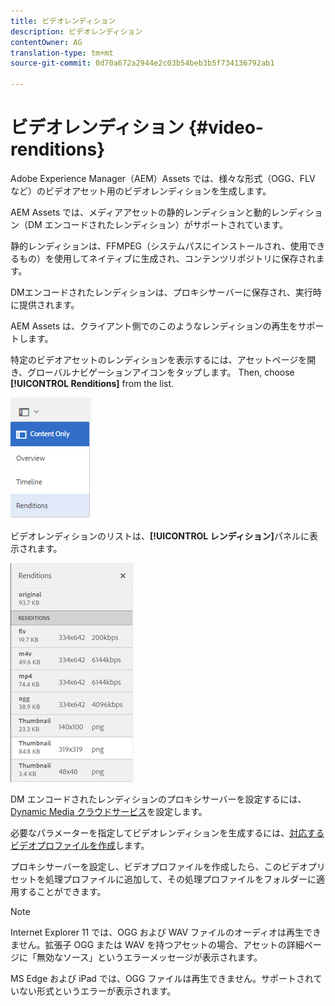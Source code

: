 ```yaml
---
title: ビデオレンディション
description: ビデオレンディション
contentOwner: AG
translation-type: tm+mt
source-git-commit: 0d70a672a2944e2c03b54beb3b5f734136792ab1

---
```



# ビデオレンディション {#video-renditions}

Adobe Experience Manager（AEM）Assets では、様々な形式（OGG、FLV など）のビデオアセット用のビデオレンディションを生成します。

AEM Assets では、メディアアセットの静的レンディションと動的レンディション（DM エンコードされたレンディション）がサポートされています。

静的レンディションは、FFMPEG（システムパスにインストールされ、使用できるもの）を使用してネイティブに生成され、コンテンツリポジトリに保存されます。

DMエンコードされたレンディションは、プロキシサーバーに保存され、実行時に提供されます。

AEM Assets は、クライアント側でのこのようなレンディションの再生をサポートします。

特定のビデオアセットのレンディションを表示するには、アセットページを開き、グローバルナビゲーションアイコンをタップします。 Then, choose **[!UICONTROL Renditions]** from the list.

![chlimage_1-478](assets/chlimage_1-478.png)

ビデオレンディションのリストは、**[!UICONTROL レンディション]**&#x200B;パネルに表示されます。

![chlimage_1-479](assets/chlimage_1-479.png)

DM エンコードされたレンディションのプロキシサーバーを設定するには、[Dynamic Media クラウドサービス](config-dynamic.md)を設定します。

必要なパラメーターを指定してビデオレンディションを生成するには、[対応するビデオプロファイルを作成](video-profiles.md)します。

プロキシサーバーを設定し、ビデオプロファイルを作成したら、このビデオプリセットを処理プロファイルに追加して、その処理プロファイルをフォルダーに適用することができます。

>[!NOTE]
>
>Internet Explorer 11 では、OGG および WAV ファイルのオーディオは再生できません。拡張子 OGG または WAV を持つアセットの場合、アセットの詳細ページに「無効なソース」というエラーメッセージが表示されます。
>
>MS Edge および iPad では、OGG ファイルは再生できません。サポートされていない形式というエラーが表示されます。
